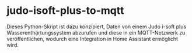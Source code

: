 # judo-isoft-plus-to-mqtt
Dieses Python-Skript ist dazu konzipiert, Daten von einem Judo i-soft plus Wasserenthärtungssystem abzurufen und diese in ein MQTT-Netzwerk zu veröffentlichen, wodurch eine Integration in Home Assistant ermöglicht wird. 
